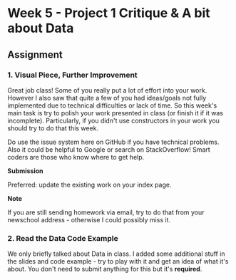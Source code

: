 # Week 5 - Project 1 Critique & A bit about Data

## Assignment

### 1. Visual Piece, Further Improvement

Great job class! Some of you really put a lot of effort into your work. However I also saw that quite a few of you had ideas/goals not fully implemented due to technical difficulties or lack of time. So this week's main task is try to polish your work presented in class (or finish it if it was incomplete). Particularly, if you didn't use constructors in your work you should try to do that this week.

Do use the issue system here on GitHub if you have technical problems. Also it could be helpful to Google or search on StackOverflow! Smart coders are those who know where to get help.

**Submission**

Preferred: update the existing work on your index page.

**Note**

If you are still sending homework via email, try to do that from your newschool address - otherwise I could possibly miss it.

### 2. Read the Data Code Example

We only briefly talked about Data in class. I added some additional stuff in the slides and code example - try to play with it and get an idea of what it's about. You don't need to submit anything for this but it's **required**.